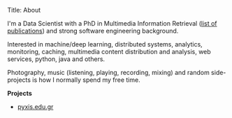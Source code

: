Title: About

I'm a Data Scientist with a PhD in Multimedia Information Retrieval ([list of publications](https://scholar.google.co.uk/citations?user=3JJZYIsAAAAJ&hl=en)) and strong software engineering background.

Interested in machine/deep learning, distributed systems, analytics, monitoring, caching, multimedia content 
distribution and analysis, web services, python, java and others.

Photography, music (listening, playing, recording, mixing) and random side-projects is how I normally spend my free time.

**Projects**

* [pyxis.edu.gr](https://pyxis.edu.gr/)

